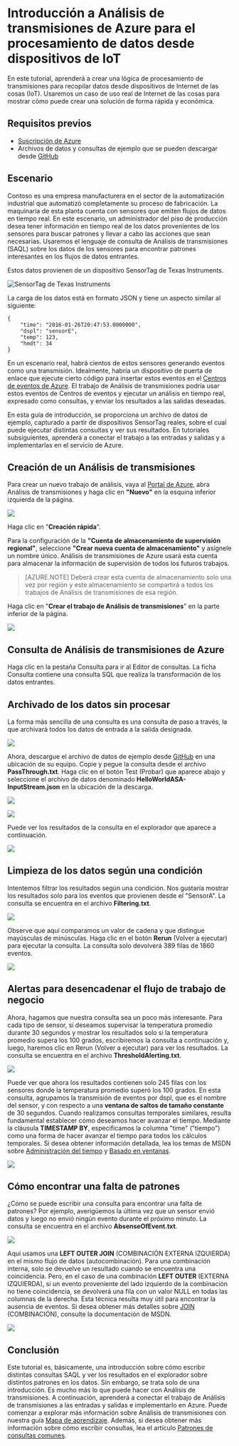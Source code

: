<properties
	pageTitle="Introducción a Análisis de transmisiones de Azure para el procesamiento de datos desde dispositivos de IoT | Análisis de transmisiones"
	description="Flujos de datos y SensorTags de IoT con análisis de transmisiones y procesamiento de datos en tiempo real"
	services="stream-analytics"
	documentationCenter=""
	authors="jeffstokes72"
	manager="paulettm"
	editor="cgronlun"
/>

<tags 
	ms.service="stream-analytics" 
	ms.devlang="na" 
	ms.topic="hero-article" 
	ms.tgt_pltfrm="na" 
	ms.workload="data-services" 
	ms.date="02/11/2016"
	ms.author="jeffstok"
/>

# Introducción a Análisis de transmisiones de Azure para el procesamiento de datos desde dispositivos de IoT

En este tutorial, aprenderá a crear una lógica de procesamiento de transmisiones para recopilar datos desde dispositivos de Internet de las cosas (IoT). Usaremos un caso de uso real de Internet de las cosas para mostrar cómo puede crear una solución de forma rápida y económica.

## Requisitos previos

-   [Suscripción de Azure](https://azure.microsoft.com/pricing/free-trial/)
-   Archivos de datos y consultas de ejemplo que se pueden descargar desde [GitHub](https://github.com/Azure/azure-stream-analytics/tree/master/Samples/GettingStarted)

## Escenario

Contoso es una empresa manufacturera en el sector de la automatización industrial que automatizó completamente su proceso de fabricación. La maquinaria de esta planta cuenta con sensores que emiten flujos de datos en tiempo real. En este escenario, un administrador del piso de producción desea tener información en tiempo real de los datos provenientes de los sensores para buscar patrones y llevar a cabo las acciones que sean necesarias. Usaremos el lenguaje de consulta de Análisis de transmisiones (SAQL) sobre los datos de los sensores para encontrar patrones interesantes en los flujos de datos entrantes.

Estos datos provienen de un dispositivo SensorTag de Texas Instruments.

![SensorTag de Texas Instruments](./media/stream-analytics-get-started-with-iot-devices/stream-analytics-get-started-with-iot-devices-01.jpg)

La carga de los datos está en formato JSON y tiene un aspecto similar al siguiente:

    
	{
    	"time": "2016-01-26T20:47:53.0000000",  
	    "dspl": "sensorE",  
    	"temp": 123,  
	    "hmdt": 34  
	}  
    
En un escenario real, habrá cientos de estos sensores generando eventos como una transmisión. Idealmente, habría un dispositivo de puerta de enlace que ejecute cierto código para insertar estos eventos en el [Centros de eventos de Azure](https://azure.microsoft.com/services/event-hubs/). El trabajo de Análisis de transmisiones podría usar estos eventos de Centros de eventos y ejecutar un análisis en tiempo real, expresado como consultas, y enviar los resultados a las salidas deseadas.

En esta guía de introducción, se proporciona un archivo de datos de ejemplo, capturado a partir de dispositivos SensorTag reales, sobre el cual puede ejecutar distintas consultas y ver sus resultados. En tutoriales subsiguientes, aprenderá a conectar el trabajo a las entradas y salidas y a implementarlas en el servicio de Azure.

## Creación de un Análisis de transmisiones

Para crear un nuevo trabajo de análisis, vaya al [Portal de Azure](http://manage.windowsazure.com), abra Análisis de transmisiones y haga clic en **"Nuevo"** en la esquina inferior izquierda de la página.

![](./media/stream-analytics-get-started-with-iot-devices/stream-analytics-get-started-with-iot-devices-02.png)

Haga clic en "**Creación rápida**".

Para la configuración de la **"Cuenta de almacenamiento de supervisión regional"**, seleccione **"Crear nueva cuenta de almacenamiento"** y asígnele un nombre único. Análisis de transmisiones de Azure usará esta cuenta para almacenar la información de supervisión de todos los futuros trabajos.

> [AZURE.NOTE] Deberá crear esta cuenta de almacenamiento solo una vez por región y este almacenamiento se compartirá a todos los trabajos de Análisis de transmisiones de esa región.

Haga clic en "**Crear el trabajo de Análisis de transmisiones**" en la parte inferior de la página.

![](./media/stream-analytics-get-started-with-iot-devices/stream-analytics-get-started-with-iot-devices-03.jpg)

## Consulta de Análisis de transmisiones de Azure

Haga clic en la pestaña Consulta para ir al Editor de consultas. La ficha Consulta contiene una consulta SQL que realiza la transformación de los datos entrantes.

## Archivado de los datos sin procesar

La forma más sencilla de una consulta es una consulta de paso a través, la que archivará todos los datos de entrada a la salida designada.

![](./media/stream-analytics-get-started-with-iot-devices/stream-analytics-get-started-with-iot-devices-04.png)

Ahora, descargue el archivo de datos de ejemplo desde [GitHub](https://github.com/Azure/azure-stream-analytics/tree/master/Samples/GettingStarted) en una ubicación de su equipo. Copie y pegue la consulta desde el archivo **PassThrough.txt**. Haga clic en el botón Test (Probar) que aparece abajo y seleccione el archivo de datos denominado **HelloWorldASA-InputStream.json** en la ubicación de la descarga.

![](./media/stream-analytics-get-started-with-iot-devices/stream-analytics-get-started-with-iot-devices-05.png)

![](./media/stream-analytics-get-started-with-iot-devices/stream-analytics-get-started-with-iot-devices-06.png)

Puede ver los resultados de la consulta en el explorador que aparece a continuación.

![](./media/stream-analytics-get-started-with-iot-devices/stream-analytics-get-started-with-iot-devices-07.png)

## Limpieza de los datos según una condición

Intentemos filtrar los resultados según una condición. Nos gustaría mostrar los resultados solo para los eventos que provienen desde el "SensorA". La consulta se encuentra en el archivo **Filtering.txt**.

![](./media/stream-analytics-get-started-with-iot-devices/stream-analytics-get-started-with-iot-devices-08.png)

Observe que aquí comparamos un valor de cadena y que distingue mayúsculas de minúsculas. Haga clic en el botón **Rerun** (Volver a ejecutar) para ejecutar la consulta. La consulta solo devolverá 389 filas de 1860 eventos.

![](./media/stream-analytics-get-started-with-iot-devices/stream-analytics-get-started-with-iot-devices-09.png)

## Alertas para desencadenar el flujo de trabajo de negocio

Ahora, hagamos que nuestra consulta sea un poco más interesante. Para cada tipo de sensor, si deseamos supervisar la temperatura promedio durante 30 segundos y mostrar los resultados solo si la temperatura promedio supera los 100 grados, escribiremos la consulta a continuación y, luego, haremos clic en Rerun (Volver a ejecutar) para ver los resultados. La consulta se encuentra en el archivo **ThresholdAlerting.txt**.

![](./media/stream-analytics-get-started-with-iot-devices/stream-analytics-get-started-with-iot-devices-10.png)

Puede ver que ahora los resultados contienen solo 245 filas con los sensores donde la temperatura promedio superó los 100 grados. En esta consulta, agrupamos la transmisión de eventos por dspl, que es el nombre del sensor, y con respecto a una **ventana de saltos de tamaño constante** de 30 segundos. Cuando realizamos consultas temporales similares, resulta fundamental establecer cómo deseamos hacer avanzar el tiempo. Mediante la cláusula **TIMESTAMP BY**, especificamos la columna "time" ("tiempo") como una forma de hacer avanzar el tiempo para todos los cálculos temporales. Si desea obtener información detallada, lea los temas de MSDN sobre [Administración del tiempo](https://msdn.microsoft.com/library/azure/mt582045.aspx) y [Basado en ventanas](https://msdn.microsoft.com/library/azure/dn835019.aspx).

![](./media/stream-analytics-get-started-with-iot-devices/stream-analytics-get-started-with-iot-devices-11.png)

## Cómo encontrar una falta de patrones

¿Cómo se puede escribir una consulta para encontrar una falta de patrones? Por ejemplo, averigüemos la última vez que un sensor envió datos y luego no envió ningún evento durante el próximo minuto. La consulta se encuentra en el archivo **AbsenseOfEvent.txt**.

![](./media/stream-analytics-get-started-with-iot-devices/stream-analytics-get-started-with-iot-devices-12.png)

Aquí usamos una **LEFT OUTER JOIN** (COMBINACIÓN EXTERNA IZQUIERDA) en el mismo flujo de datos (autocombinación). Para una combinación interna, solo se devuelve un resultado cuando se encuentra una coincidencia. Pero, en el caso de una combinación **LEFT OUTER** (EXTERNA IZQUIERDA), si un evento proveniente del lado izquierdo de la combinación no tiene coincidencia, se devolverá una fila con un valor NULL en todas las columnas de la derecha. Esta técnica resulta muy útil para encontrar la ausencia de eventos. Si desea obtener más detalles sobre [JOIN](https://msdn.microsoft.com/library/azure/dn835026.aspx) (COMBINACIÓN), consulte la documentación de MSDN.

![](./media/stream-analytics-get-started-with-iot-devices/stream-analytics-get-started-with-iot-devices-13.png)

## Conclusión

Este tutorial es, básicamente, una introducción sobre cómo escribir distintas consultas SAQL y ver los resultados en el explorador sobre distintos patrones en los datos. Sin embargo, se trata solo de una introducción. Es mucho más lo que puede hacer con Análisis de transmisiones. A continuación, aprenderá a conectar el trabajo de Análisis de transmisiones a las entradas y salidas e implementarlo en Azure. Puede comenzar a explorar más información sobre Análisis de transmisiones con nuestra guía [Mapa de aprendizaje](https://azure.microsoft.com/documentation/learning-paths/stream-analytics/). Además, si desea obtener más información sobre cómo escribir consultas, lea el artículo [Patrones de consultas comunes](./stream-analytics-stream-analytics-query-patterns.md#query-example-detect-the-absence-of-events).

<!---HONumber=AcomDC_0224_2016-->